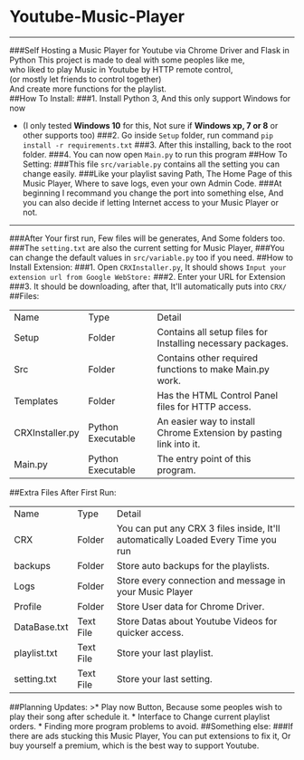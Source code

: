 # Youtube-Music-Player
***
###Self Hosting a Music Player for Youtube via Chrome Driver and Flask in Python
This project is made to deal with some peoples like me,  
who liked to play Music in Youtube by HTTP remote control,  
(or mostly let friends to control together)  
And create more functions for the playlist.  
##How To Install:
###1. Install Python 3, And this only support Windows for now
 * (I only tested **Windows 10** for this, Not sure if **Windows xp, 7 or 8** or other supports too) 
###2. Go inside `Setup` folder, run command `pip install -r requirements.txt`
###3. After this installing, back to the root folder.
###4. You can now open `Main.py` to run this program
##How To Setting:
###This file `src/variable.py` contains all the setting you can change easily.
###Like your playlist saving Path, The Home Page of this Music Player, Where to save logs, even your own Admin Code.
###At beginning I recommand you change the port into something else, And you can also decide if letting Internet access to your Music Player or not.
***
###After Your first run, Few files will be generates, And Some folders too.
###The `setting.txt` are also the current setting for Music Player,
###You can change the default values in `src/variable.py` too if you need.
##How to Install Extension:
###1. Open `CRXInstaller.py`, It should shows `Input your extension url from Google WebStore:`
###2. Enter your URL for Extension
###3. It should be downloading, after that, It'll automatically puts into `CRX/`
##Files:
<table>
    <tr>
        <td>Name</td>
		<td>Type</td>
		<td>Detail</td>
	</tr>
    <tr>
        <td>Setup</td>
		<td>Folder</td>
		<td>Contains all setup files for Installing necessary packages.</td>
	</tr>
    <tr>
        <td>Src</td>
		<td>Folder</td>
		<td>Contains other required functions to make Main.py work.</td>
	</tr>
    <tr>
        <td>Templates</td>
		<td>Folder</td>
		<td>Has the HTML Control Panel files for HTTP access.</td>
	</tr>
    <tr>
        <td>CRXInstaller.py</td>
		<td>Python Executable</td>
		<td>An easier way to install Chrome Extension by pasting link into it.</td>
	</tr>
    <tr>
        <td>Main.py</td>
		<td>Python Executable</td>
		<td>The entry point of this program.</td>
	</tr>
</table>
##Extra Files After First Run:
<table>
    <tr>
        <td>Name</td>
		<td>Type</td>
		<td>Detail</td>
	</tr>
    <tr>
        <td>CRX</td>
		<td>Folder</td>
		<td>You can put any CRX 3 files inside, It'll automatically Loaded Every Time you run</td>
	</tr>
    <tr>
        <td>backups</td>
		<td>Folder</td>
		<td>Store auto backups for the playlists.</td>
	</tr>
    <tr>
        <td>Logs</td>
		<td>Folder</td>
		<td>Store every connection and message in your Music Player</td>
	</tr>
    <tr>
        <td>Profile</td>
		<td>Folder</td>
		<td>Store User data for Chrome Driver.</td>
	</tr>
    <tr>
        <td>DataBase.txt</td>
		<td>Text File</td>
		<td>Store Datas about Youtube Videos for quicker access.</td>
	</tr>
    <tr>
        <td>playlist.txt</td>
		<td>Text File</td>
		<td>Store your last playlist.</td>
	</tr>
    <tr>
        <td>setting.txt</td>
		<td>Text File</td>
		<td>Store your last setting.</td>
	</tr>
</table>
##Planning Updates:
>* Play now Button, Because some peoples wish to play their song after schedule it.
* Interface to Change current playlist orders.
* Finding more program problems to avoid.
##Something else:
###If there are ads stucking this Music Player, You can put extensions to fix it, Or buy yourself a premium, which is the best way to support Youtube.
